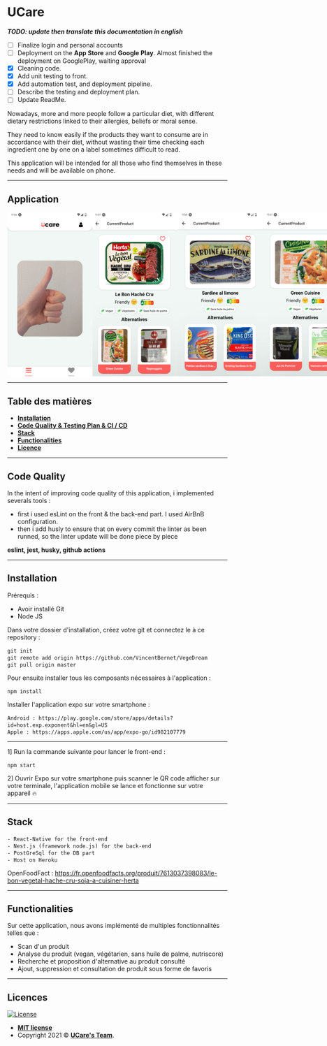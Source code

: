 # UCare

___TODO: update then translate this documentation in english___

- [ ] Finalize login and personal accounts
- [ ] Deployment on the **App Store** and **Google Play**. Almost finished the deployment on GooglePlay, waiting approval
- [x] Cleaning code.
- [x] Add unit testing to front.
- [x] Add automation test, and deployment pipeline.
- [ ] Describe the testing and deployment plan.
- [ ] Update ReadMe. 

Nowadays, more and more people follow a particular diet, with different dietary restrictions linked to their allergies, beliefs or moral sense.

They need to know easily if the products they want to consume are in accordance with their diet, without wasting their time checking each ingredient one by one on a label sometimes difficult to read.

This application will be intended for all those who find themselves in these needs and will be available on phone.

---

## Application

<p style="display: flex;">
    <img width="195" height="auto" src="screenshot/screenAccueil_1.png"\>
    <img width="195" height="auto"  src="screenshot/screenCurrentProduct_1.png"\>
    <img width="195" height="auto"  src="screenshot/screenCurrentProduct_2.png"\>
    <img width="195" height="auto"  src="screenshot/screenCurrentProduct_3.png"\>
    <img width="195" height="auto"  src="screenshot/screenFavoris_1.png"\>
</p>

---

## Table des matières

-  **[Installation](#Installation)**
-  **[Code Quality & Testing Plan & CI / CD](#GoodPractice)**
-  **[Stack](#Stack)**
-  **[Functionalities](#Functionalities)**
-  **[Licence](#Licences)**

---
<a name='GoodPractice'></a>

## Code Quality

In the intent of improving code quality of this application, i implemented severals tools :
- first i used esLint on the front & the back-end part. I used AirBnB configuration.
- then i add husly to ensure that on every commit the linter as been runned, so the linter update will be done piece by piece

**eslint, jest, husky, github actions**

---
<a name='Installation'></a>

## Installation

Prérequis :
-  Avoir installé Git
-  Node JS

Dans votre dossier d'installation, créez votre git et connectez le à ce repository :
```
git init
git remote add origin https://github.com/VincentBernet/VegeDream
git pull origin master
```

Pour ensuite installer tous les composants nécessaires à l'application :

```
npm install
```

Installer l'application expo sur votre smartphone :
```
Android : https://play.google.com/store/apps/details?id=host.exp.exponent&hl=en&gl=US
Apple : https://apps.apple.com/us/app/expo-go/id982107779
```

---

1] Run la commande suivante pour lancer le front-end :
```
npm start
```
2] Ouvrir Expo sur votre smartphone puis scanner le QR code afficher sur votre terminale, l'application mobile se lance et fonctionne sur votre appareil 🔥




---

<a name='Stack'></a>

## Stack

```
- React-Native for the front-end
- Nest.js (framework node.js) for the back-end
- PostGreSql for the DB part
- Host on Heroku
```

OpenFoodFact : https://fr.openfoodfacts.org/produit/7613037398083/le-bon-vegetal-hache-cru-soja-a-cuisiner-herta

---

<a name='Functionalities'></a>

## Functionalities

Sur cette application, nous avons implémenté de multiples fonctionnalités telles que :

-  Scan d'un produit
-  Analyse du produit (vegan, végétarien, sans huile de palme, nutriscore)
-  Recherche et proposition d'alternative au produit consulté
-  Ajout, suppression et consultation de produit sous forme de favoris

---

<a name='Licences'></a>

## Licences

[![License](http://img.shields.io/:license-mit-blue.svg?style=flat-square)](http://badges.mit-license.org)

-  **[MIT license](http://opensource.org/licenses/mit-license.php)**
-  Copyright 2021 © **[UCare's Team](#Equipe)**.
